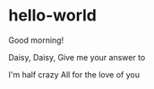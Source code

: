 # hello-world

Good morning!

Daisy, Daisy,
Give me your answer to

I'm half crazy
All for the love of you

